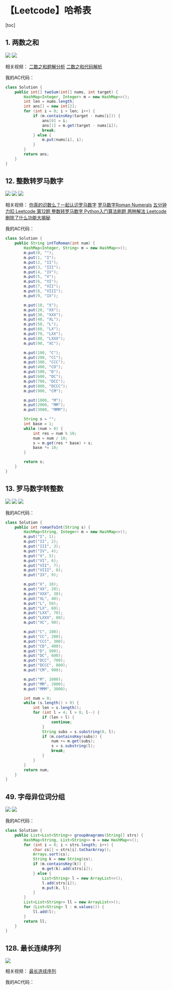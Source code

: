 # 【Leetcode】哈希表



[toc]



## 1. 两数之和

![](D:\Notes\Leetcode\Leetcode.assets\1-1.png)
![](D:\Notes\Leetcode\Leetcode.assets\1-2.png)

相关视频：
[二数之和题解分析](https://www.bilibili.com/video/BV1hV411e7MW)
[二数之和代码解析](https://www.bilibili.com/video/BV1si4y1P7Eg)

我的AC代码：

```java
class Solution {
	public int[] twoSum(int[] nums, int target) {
		HashMap<Integer, Integer> m = new HashMap<>();
		int len = nums.length;
		int ans[] = new int[2];
		for (int i = 0; i < len; i++) {
			if (m.containsKey(target - nums[i])) {
				ans[0] = i;
				ans[1] = m.get(target - nums[i]);
				break;
			} else {
				m.put(nums[i], i);
			}
		}
		return ans;
	}
}
```



## 12. 整数转罗马数字

![](D:\Notes\Leetcode\Leetcode.assets\12-1.png)
![](D:\Notes\Leetcode\Leetcode.assets\12-2.png)
![](D:\Notes\Leetcode\Leetcode.assets\12-3.png)

相关视频：
[你真的识数么？一起认识罗马数字](https://www.bilibili.com/video/BV19541157Pm)
[罗马数字Roman Numerals](https://www.bilibili.com/video/BV1fx411b7HX)
[五分钟力扣 Leetcode 第12题 整数转罗马数字  Python入门算法刷题 两种解法 Leetcode删除了什么功能大揭秘](https://www.bilibili.com/video/BV1ft4y1m7SK)

我的AC代码：

```java
class Solution {
	public String intToRoman(int num) {
		HashMap<Integer, String> m = new HashMap<>();
		m.put(0, "");
		m.put(1, "I");
		m.put(2, "II");
		m.put(3, "III");
		m.put(4, "IV");
		m.put(5, "V");
		m.put(6, "VI");
		m.put(7, "VII");
		m.put(8, "VIII");
		m.put(9, "IX");

		m.put(10, "X");
		m.put(20, "XX");
		m.put(30, "XXX");
		m.put(40, "XL");
		m.put(50, "L");
		m.put(60, "LX");
		m.put(70, "LXX");
		m.put(80, "LXXX");
		m.put(90, "XC");

		m.put(100, "C");
		m.put(200, "CC");
		m.put(300, "CCC");
		m.put(400, "CD");
		m.put(500, "D");
		m.put(600, "DC");
		m.put(700, "DCC");
		m.put(800, "DCCC");
		m.put(900, "CM");

		m.put(1000, "M");
		m.put(2000, "MM");
		m.put(3000, "MMM");

		String s = "";
		int base = 1;
		while (num > 0) {
			int res = num % 10;
			num = num / 10;
			s = m.get(res * base) + s;
			base *= 10;
		}

		return s;
	}
}
```



## 13. 罗马数字转整数

![](D:\Notes\Leetcode\Leetcode.assets\13-1.png)
![](D:\Notes\Leetcode\Leetcode.assets\13-2.png)
![](D:\Notes\Leetcode\Leetcode.assets\13-3.png)

我的AC代码：

```java
class Solution {
	public int romanToInt(String s) {
		HashMap<String, Integer> m = new HashMap<>();
		m.put("I", 1);
		m.put("II", 2);
		m.put("III", 3);
		m.put("IV", 4);
		m.put("V", 5);
		m.put("VI", 6);
		m.put("VII", 7);
		m.put("VIII", 8);
		m.put("IX", 9);

		m.put("X", 10);
		m.put("XX", 20);
		m.put("XXX", 30);
		m.put("XL", 40);
		m.put("L", 50);
		m.put("LX", 60);
		m.put("LXX", 70);
		m.put("LXXX", 80);
		m.put("XC", 90);

		m.put("C", 100);
		m.put("CC", 200);
		m.put("CCC", 300);
		m.put("CD", 400);
		m.put("D", 500);
		m.put("DC", 600);
		m.put("DCC", 700);
		m.put("DCCC", 800);
		m.put("CM", 900);

		m.put("M", 1000);
		m.put("MM", 2000);
		m.put("MMM", 3000);

		int num = 0;
		while (s.length() > 0) {
			int len = s.length();
			for (int l = 4; l > 0; l--) {
				if (len < l) {
					continue;
				}
				String subs = s.substring(0, l);
				if (m.containsKey(subs)) {
					num += m.get(subs);
					s = s.substring(l);
					break;
				}
			}
		}
		return num;
	}
}
```



## 49. 字母异位词分组

![](D:\Notes\Leetcode\Leetcode.assets\49-1.png)
![](D:\Notes\Leetcode\Leetcode.assets\49-2.png)

我的AC代码：

```java
class Solution {
	public List<List<String>> groupAnagrams(String[] strs) {
		HashMap<String, List<String>> m = new HashMap<>();
		for (int i = 0; i < strs.length; i++) {
			char cs[] = strs[i].toCharArray();
			Arrays.sort(cs);
			String k = new String(cs);
			if (m.containsKey(k)) {
				m.get(k).add(strs[i]);
			} else {
				List<String> l = new ArrayList<>();
				l.add(strs[i]);
				m.put(k, l);
			}
		}
		List<List<String>> ll = new ArrayList<>();
		for (List<String> l : m.values()) {
			ll.add(l);
		}
		return ll;
	}
}
```



## 128. 最长连续序列

![](D:\Notes\Leetcode\Leetcode.assets\128.png)

相关视频：
[最长连续序列](https://www.bilibili.com/video/BV1M7411A79B)

我的AC代码：

```java

```

